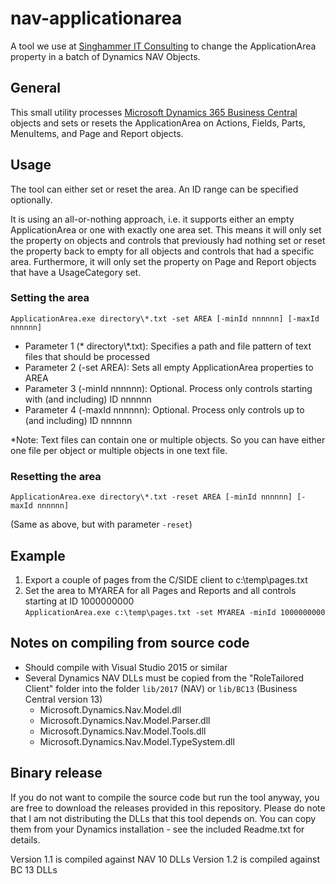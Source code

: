 # nav-applicationarea
A tool we use at [Singhammer IT Consulting](https://www.singhammer.com/) to change the ApplicationArea property in a batch of Dynamics NAV Objects.

## General
This small utility processes [Microsoft Dynamics 365 Business Central](https://dynamics.microsoft.com/en-us/business-central/overview/) objects and sets or resets the ApplicationArea on Actions, Fields, Parts, MenuItems, and Page and Report objects.

## Usage
The tool can either set or reset the area. An ID range can be specified optionally.

It is using an all-or-nothing approach, i.e. it supports either an empty ApplicationArea or one with exactly one area set. This means it will only set the property on objects and controls that previously had nothing set or reset the property back to empty for all objects and controls that had a specific area. Furthermore, it will only set the property on Page and Report objects that have a UsageCategory set.

### Setting the area
`ApplicationArea.exe directory\*.txt -set AREA [-minId nnnnnn] [-maxId nnnnnn]`

* Parameter 1 (* directory\\*.txt): Specifies a path and file pattern of text files that should be processed
* Parameter 2 (-set AREA): Sets all empty ApplicationArea properties to AREA
* Parameter 3 (-minId nnnnnn): Optional. Process only controls starting with (and including) ID nnnnnn
* Parameter 4 (-maxId nnnnnn): Optional. Process only controls up to (and including) ID nnnnnn

*Note: Text files can contain one or multiple objects. So you can have either one file per object or multiple objects in one text file.

### Resetting the area
`ApplicationArea.exe directory\*.txt -reset AREA [-minId nnnnnn] [-maxId nnnnnn]`

(Same as above, but with parameter `-reset`)

## Example

1. Export a couple of pages from the C/SIDE client to c:\temp\pages.txt
1. Set the area to MYAREA for all Pages and Reports and all controls starting at ID 1000000000<br>
`ApplicationArea.exe c:\temp\pages.txt -set MYAREA -minId 1000000000`

## Notes on compiling from source code

* Should compile with Visual Studio 2015 or similar
* Several Dynamics NAV DLLs must be copied from the "RoleTailored Client" folder into the folder `lib/2017` (NAV) or `lib/BC13` (Business Central version 13)
  * Microsoft.Dynamics.Nav.Model.dll
  * Microsoft.Dynamics.Nav.Model.Parser.dll
  * Microsoft.Dynamics.Nav.Model.Tools.dll
  * Microsoft.Dynamics.Nav.Model.TypeSystem.dll

## Binary release

If you do not want to compile the source code but run the tool anyway, you are free to download the releases provided in this repository. Please do note that I am not distributing the DLLs that this tool depends on. You can copy them from your Dynamics installation - see the included Readme.txt for details.

Version 1.1 is compiled against NAV 10 DLLs
Version 1.2 is compiled against BC 13 DLLs
